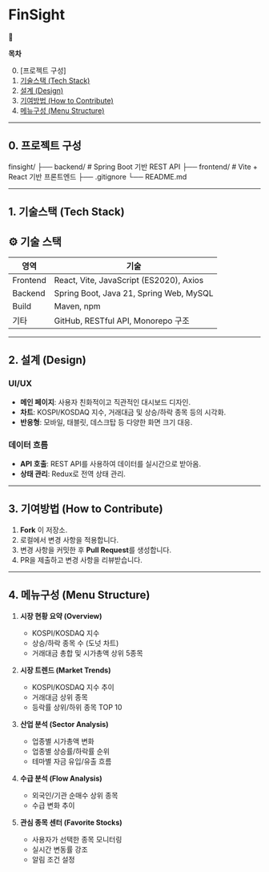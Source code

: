 # **FinSight**

<aside>
🍑

**목차**

0. [프로젝트 구성]
1. [기술스택 (Tech Stack)](#기술스택-tech-stack)
2. [설계 (Design)](#설계-design)
3. [기여방법 (How to Contribute)](#기여방법-how-to-contribute)
4. [메뉴구성 (Menu Structure)](#메뉴구성-menu-structure)

</aside>


---


## **0. 프로젝트 구성**

finsight/
├── backend/ # Spring Boot 기반 REST API
├── frontend/ # Vite + React 기반 프론트엔드
├── .gitignore
└── README.md


---


## **1. 기술스택 (Tech Stack)**

## ⚙️ 기술 스택

| 영역       | 기술                           |
|------------|--------------------------------|
| Frontend  | React, Vite, JavaScript (ES2020), Axios |
| Backend   | Spring Boot, Java 21, Spring Web, MySQL |
| Build     | Maven, npm                     |
| 기타      | GitHub, RESTful API, Monorepo 구조 |


---


## **2. 설계 (Design)**

### **UI/UX**
- **메인 페이지**: 사용자 친화적이고 직관적인 대시보드 디자인.
- **차트**: KOSPI/KOSDAQ 지수, 거래대금 및 상승/하락 종목 등의 시각화.
- **반응형**: 모바일, 태블릿, 데스크탑 등 다양한 화면 크기 대응.

### **데이터 흐름**
- **API 호출**: REST API를 사용하여 데이터를 실시간으로 받아옴.
- **상태 관리**: Redux로 전역 상태 관리.


---


## **3. 기여방법 (How to Contribute)**

1. **Fork** 이 저장소.
2. 로컬에서 변경 사항을 적용합니다.
3. 변경 사항을 커밋한 후 **Pull Request**를 생성합니다.
4. PR을 제출하고 변경 사항을 리뷰받습니다.


---


## **4. 메뉴구성 (Menu Structure)**

1. **시장 현황 요약 (Overview)**
   - KOSPI/KOSDAQ 지수
   - 상승/하락 종목 수 (도넛 차트)
   - 거래대금 총합 및 시가총액 상위 5종목

2. **시장 트렌드 (Market Trends)**
   - KOSPI/KOSDAQ 지수 추이
   - 거래대금 상위 종목
   - 등락률 상위/하위 종목 TOP 10

3. **산업 분석 (Sector Analysis)**
   - 업종별 시가총액 변화
   - 업종별 상승률/하락률 순위
   - 테마별 자금 유입/유출 흐름

4. **수급 분석 (Flow Analysis)**
   - 외국인/기관 순매수 상위 종목
   - 수급 변화 추이

5. **관심 종목 센터 (Favorite Stocks)**
   - 사용자가 선택한 종목 모니터링
   - 실시간 변동률 강조
   - 알림 조건 설정
